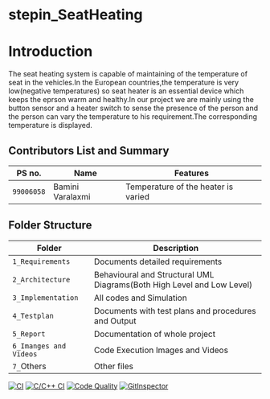 # stepin_SeatHeating
# Introduction
The seat heating system is capable of maintaining of the temperature of seat in the vehicles.In the European countries,the temperature is very low(negative temperatures) so seat heater is an essential device which keeps the eprson warm and healthy.In our project we are mainly using the button sensor and a heater switch to sense the presence of the person and the person can vary the temperature to his requirement.The corresponding temperature is displayed.
## Contributors List and Summary
|PS no. |  Name   |    Features    |
|-------|---------|----------------|
| `99006058` | Bamini Varalaxmi |Temperature of the heater is varied|

## Folder Structure
Folder                   | Description
-------------------------| -----------------------------------------
`1_Requirements`         | Documents detailed requirements
`2_Architecture`         | Behavioural and Structural UML Diagrams(Both High Level and Low Level)
`3_Implementation`     | All codes and Simulation
`4_Testplan`       | Documents with test plans and procedures and Output
`5_Report`               | Documentation of whole project
`6_Imanges and Videos`      | Code Execution Images and Videos
`7_`Others      | Other files


[![CI](https://github.com/Bamini-Varalaxmi/stepin_SeatHeating/actions/workflows/main.yml/badge.svg)](https://github.com/Bamini-Varalaxmi/stepin_SeatHeating/actions/workflows/main.yml)
[![C/C++ CI](https://github.com/Bamini-Varalaxmi/stepin_SeatHeating/actions/workflows/c-cpp.yml/badge.svg)](https://github.com/Bamini-Varalaxmi/stepin_SeatHeating/actions/workflows/c-cpp.yml)
[![Code Quality](https://www.code-inspector.com/project/28088/score/svg)](https://www.code-inspector.com)
[![GitInspector](https://github.com/Bamini-Varalaxmi/stepin_SeatHeating/actions/workflows/git%20inspector.yml/badge.svg)](https://github.com/Bamini-Varalaxmi/stepin_SeatHeating/actions/workflows/git%20inspector.yml)
